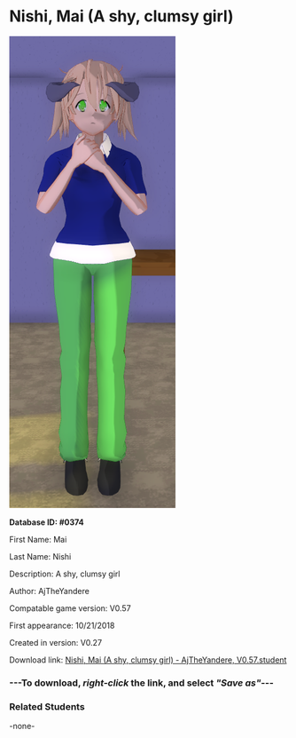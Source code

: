 # Nishi, Mai (A shy, clumsy girl)

<img src="../../Files/Images/Nishi, Mai (A shy, clumsy girl).png" title="Nishi, Mai (A shy, clumsy girl) - AjTheYandere, V0.57">

**Database ID: #0374**

First Name: Mai

Last Name: Nishi

Description: A shy, clumsy girl

Author: AjTheYandere

Compatable game version: V0.57

First appearance: 10/21/2018

Created in version: V0.27

Download link: <a href="https://raw.githubusercontent.com/Arbiter1223/Daigaku-Gurashi-Custom-Students/master/Files/Student%20Files/Nishi%2C%20Mai%20(A%20shy%2C%20clumsy%20girl)%20-%20AjTheYandere%2C%20V0.57.student">Nishi, Mai (A shy, clumsy girl) - AjTheYandere, V0.57.student</a>

### ---**To download, _right-click_ the link, and select _"Save as"_**---

### Related Students

-none-
